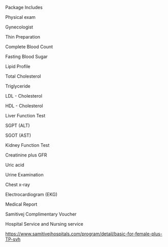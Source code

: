 Package Includes

Physical exam

Gynecologist

Thin Preparation

Complete Blood Count

Fasting Blood Sugar

Lipid Profile

Total Cholesterol

Triglyceride

LDL - Cholesterol

HDL - Cholesterol

Liver Function Test

SGPT (ALT)

SGOT (AST)

Kidney Function Test

Creatinine plus GFR

Uric acid

Urine Examination

Chest x-ray

Electrocardiogram (EKG)

Medical Report

Samitivej Complimentary Voucher

Hospital Service and Nursing service

<https://www.samitivejhospitals.com/program/detail/basic-for-female-plus-TP-svh>
